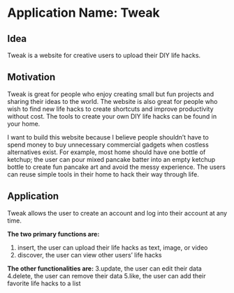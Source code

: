 # Application Name: Tweak

## Idea

Tweak is a website for creative users to upload their DIY life hacks.

## Motivation

Tweak is great for people who enjoy creating small but fun projects 
and sharing their ideas to the world. The website is also great for
people who wish to find new life hacks to create shortcuts and improve
productivity without cost. The tools to create your own DIY life hacks
can be found in your home.

I want to build this website because I believe people shouldn’t have to 
spend money to buy unnecessary commercial gadgets when costless alternatives 
exist. For example, most home should have one bottle of ketchup; the user
can pour mixed pancake batter into an empty ketchup bottle to create fun
pancake art and avoid the messy experience. The users can reuse simple tools 
in their home to hack their way through life.

## Application

Tweak allows the user to create an account and log into their account at any time.

**The two primary functions are:**
1. insert, the user can upload their life hacks as text, image, or video
2. discover, the user can view other users’ life hacks

**The other functionalities are:**
3.update, the user can edit their data 
4.delete, the user can remove their data
5.like, the user can add their favorite life hacks to a list